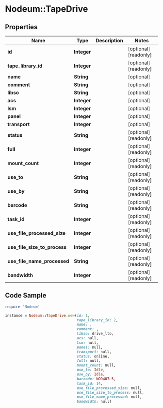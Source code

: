 # Nodeum::TapeDrive

## Properties

Name | Type | Description | Notes
------------ | ------------- | ------------- | -------------
**id** | **Integer** |  | [optional] [readonly] 
**tape_library_id** | **Integer** |  | [optional] [readonly] 
**name** | **String** |  | [optional] 
**comment** | **String** |  | [optional] 
**libso** | **String** |  | [optional] 
**acs** | **Integer** |  | [optional] 
**lsm** | **Integer** |  | [optional] 
**panel** | **Integer** |  | [optional] 
**transport** | **Integer** |  | [optional] 
**status** | **String** |  | [optional] [readonly] 
**full** | **Integer** |  | [optional] [readonly] 
**mount_count** | **Integer** |  | [optional] [readonly] 
**use_to** | **String** |  | [optional] [readonly] 
**use_by** | **String** |  | [optional] [readonly] 
**barcode** | **String** |  | [optional] [readonly] 
**task_id** | **Integer** |  | [optional] [readonly] 
**use_file_processed_size** | **Integer** |  | [optional] [readonly] 
**use_file_size_to_process** | **Integer** |  | [optional] [readonly] 
**use_file_name_processed** | **String** |  | [optional] [readonly] 
**bandwidth** | **Integer** |  | [optional] [readonly] 

## Code Sample

```ruby
require 'Nodeum'

instance = Nodeum::TapeDrive.new(id: 1,
                                 tape_library_id: 2,
                                 name: ,
                                 comment: ,
                                 libso: drive_lto,
                                 acs: null,
                                 lsm: null,
                                 panel: null,
                                 transport: null,
                                 status: online,
                                 full: null,
                                 mount_count: null,
                                 use_to: Idle,
                                 use_by: Idle,
                                 barcode: NOD407L5,
                                 task_id: 14,
                                 use_file_processed_size: null,
                                 use_file_size_to_process: null,
                                 use_file_name_processed: null,
                                 bandwidth: null)
```



